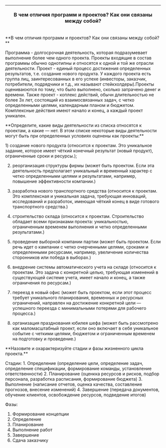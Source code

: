 |<p>**В чем отличия программ и проектов? Как они связаны между собой?**</p><p></p>|
| :-: |
<p>**В чем отличия программ и проектов? Как они связаны между собой?**</p><p></p>
Программа - долгосрочная деятельность, которая подразумевает выполнение более чем одного проекта. Проекты входящие в состав программы обычно однотипны и относятся к одной и той же отрасли деятельности.
Проект - единый процесс достижения определенных результатов, т.е. создание нового продукта. У каждого проекта есть группа лиц, заинтересованных в его успехе (инвесторы, заказчик, потребители, подрядчики и т.д., их называют стейкхолдеры).Проекты оцениваюются по тому, что было выполнено, сколько затрачено денег и времени. Также проект - коплекс действий, обычн длительностью не более 3х лет, состоящий из взаимосвязанных задач, с четко определенными целями, календарным планом и бюджетом. Комплексные действия имеют начало и конец, а каждый проект уникален.

<p>**Определите, какие виды деятельности из списка относятся к проектам, а какие — нет. В этом списке некоторые виды деятельности могут быть при определенных условиях оценены как проекты:**</p><p></p>
1) создание нового продукта (относится к проектам. Это уникальное задание, которое имеет чёткий конечный результат (новый продукт), ограниченные сроки и ресурсы.);

2) реорганизация структуры фирмы (может быть проектом. Если эта деятельность предполагает уникальный и временный характер с четко определенными целями и результатами, например, повышение эффективности компании.)

3) разработка нового транспортного средства (относится к проектам. Это комплексная и уникальная задача, требующая инноваций, исследований и разработок, имеющая чёткий конец в виде готового транспортного средства.)

4) строительство склада (относится к проектам. Строительство обладает всеми признаками проекта: уникальностью, ограниченным временем выполнения и четко определенными результатами.)

5) проведение выборной компании партии (может быть проектом. Если речь идет о кампании с четко очерченными целями, сроками и определенными ресурсами, например, увеличение количества сторонников или победа в выборах.)

6) внедрение системы автоматического учета на складе (относится к проектам. Это задача с конкретной целью, требующая изменений в существующей системе учета, имеет начало и конец, а также ограничения по ресурсам.)

7) переезд в новый офис (может быть проектом, если этот процесс требует уникального планирования, временных и ресурсных ограничений, направлен на достижение конкретной цели — успешного переезда с минимальными потерями для рабочего процесса.)

8) организация празднования юбилея шефа (может быть рассмотрено как маломасштабный проект, если оно включает в себя уникальное событие с четкими целями, бюджетом и ограниченным временем на подготовку и проведение.)

<p>**Назовите и охарактеризуйте стадии и фазы жизненного цикла проекта.**</p><p></p>
   Стадии:
1. Определение (определение цели, определение задач, определение спецификации, формирование команды, установление ответственности)
2. Планирование (оценкка ресурсов и рисков, подбор персонала, разработка расписания, формирование бюджета)
3. Выполнение (написание отчетов, оценка качества, составление прогнозов, внесение изменений)
4. Завершение (передача документов, обучение клиентов, освобождение ресурсов, подведение итогов)

Фазы:
1. Формирование концепции
2. Определение
3. Планирование
4. Выполнение работ
5. Завершение
6. Сдача заказчику
